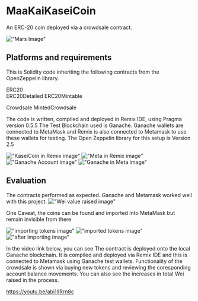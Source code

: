 # MaaKaiKaseiCoin
An ERC-20 coin deployed via a crowdsale contract.

!["Mars Image"](./Starter_Code/Images/download.jpg)


## Platforms and requirements
This is Solidity code inheriting the following contracts from the OpenZeppelin library.

ERC20  
ERC20Detailed
ERC20Mintable

Crowdsale
MintedCrowdsale

The code is written, compiled and deployed in Remix IDE, using Pragma version 0.5.5
The Test Blockchain used is Ganache.
Ganache wallets are connected to MetaMask and Remix is also connected to Metamask to use these wallets for testing.
The Open Zeppelin library for this setup is Version 2.5


!["KaseiCoin in Remix image"](./Starter_Code/Images/Saved_KaseiCoin.png)
!["Meta in Remix image"](./Starter_Code/Images/Metamask_on_Remix.png)
!["Ganache Account image"](./Starter_Code/Images/Ganache_account_and_private_key_link.png)
!["Ganache in Meta image"](./Starter_Code/Images/Meta_showing_Ganache_linked.png)


## Evaluation

The contracts performed as expected. 
Ganache and Metamask worked well with this project.
!["Wei value raised image"](./Starter_Code/Images/WeiRaised.png) 

One Caveat, the coins can be found and imported into MetaMask but remain invisible from there

!["importing tokens image"](./Starter_Code/Images/import_KSC_KaseiCoin.png)
!["imported tokens image"](./Starter_Code/Images/KaseiCoins_imported.png)
!["after importing image"](./Starter_Code/Images/import_ganache_Meta.png)

In the video link below, you can see
The contract is deployed onto the local Ganache blockchain. It is compiled and deployed via Remix IDE and this is connected to Metamask using Ganache test wallets.
Functionality of the crowdsale is shown via buying new tokens and reviewing the coresponding account balance movements. 
You can also see the increases in total Wei raised in the process.

https://youtu.be/abi1IIRrn8c
